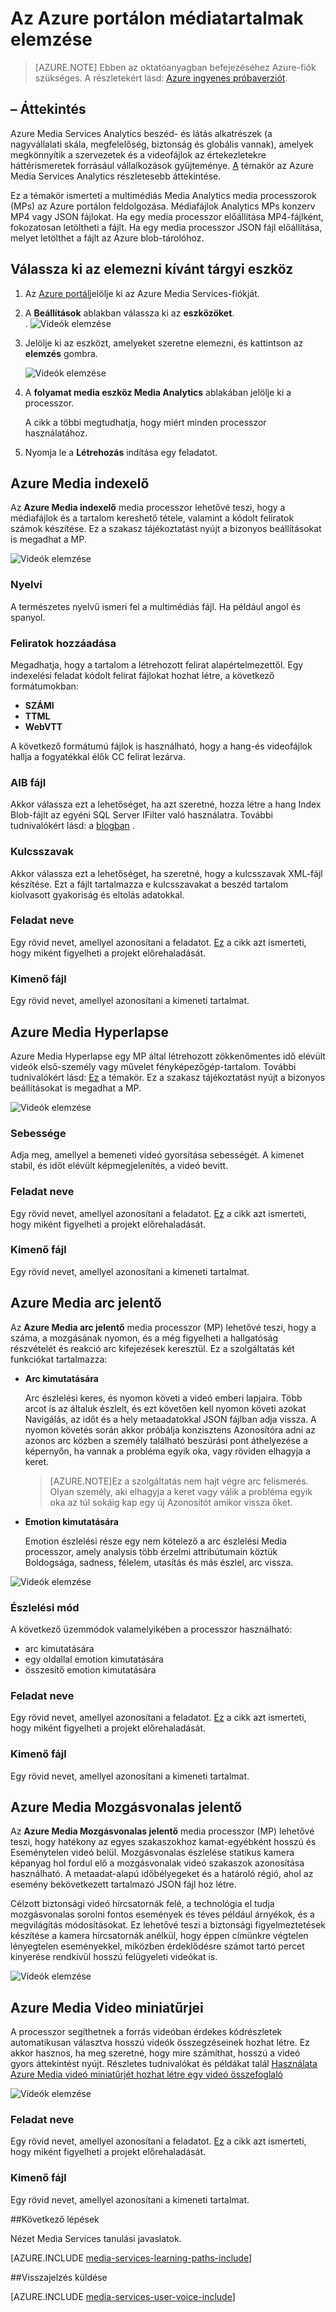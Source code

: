 <properties
    pageTitle="Az Azure portálon médiatartalmak elemzése |} Microsoft Azure"
    description="Ez a témakör ismerteti a multimédiás Media Analytics media processzorok (MPs) az Azure portálon feldolgozása."
    services="media-services"
    documentationCenter=""
    authors="Juliako"
    manager="erikre"
    editor=""/>

<tags
    ms.service="media-services"
    ms.workload="media"
    ms.tgt_pltfrm="na"
    ms.devlang="na"
    ms.topic="article"
    ms.date="10/24/2016"
    ms.author="juliako"/>


# <a name="analyze-your-media-using-the-azure-portal"></a>Az Azure portálon médiatartalmak elemzése

> [AZURE.NOTE] Ebben az oktatóanyagban befejezéséhez Azure-fiók szükséges. A részletekért lásd: [Azure ingyenes próbaverziót](https://azure.microsoft.com/pricing/free-trial/). 

## <a name="overview"></a>– Áttekintés

Azure Media Services Analytics beszéd- és látás alkatrészek (a nagyvállalati skála, megfelelőség, biztonság és globális vannak), amelyek megkönnyítik a szervezetek és a videofájlok az értekezletekre háttérismeretek forrásául vállalkozások gyűjteménye. [A](media-services-analytics-overview.md) témakör az Azure Media Services Analytics részletesebb áttekintése. 

Ez a témakör ismerteti a multimédiás Media Analytics media processzorok (MPs) az Azure portálon feldolgozása. Médiafájlok Analytics MPs konzerv MP4 vagy JSON fájlokat. Ha egy media processzor előállítása MP4-fájlként, fokozatosan letöltheti a fájlt. Ha egy media processzor JSON fájl előállítása, melyet letölthet a fájlt az Azure blob-tárolóhoz. 

## <a name="choose-an-asset-that-you-want-to-analyze"></a>Válassza ki az elemezni kívánt tárgyi eszköz 
 
1. Az [Azure portál](https://portal.azure.com/)jelölje ki az Azure Media Services-fiókját.
2. A **Beállítások** ablakban válassza ki az **eszközöket**.  
.
    ![Videók elemzése](./media/media-services-portal-analyze/media-services-portal-analyze001.png)

2. Jelölje ki az eszközt, amelyeket szeretne elemezni, és kattintson az **elemzés** gombra.
        
    ![Videók elemzése](./media/media-services-portal-analyze/media-services-portal-analyze002.png)

3. A **folyamat media eszköz Media Analytics** ablakában jelölje ki a processzor. 

    A cikk a többi megtudhatja, hogy miért minden processzor használatához. 
   
4. Nyomja le a **Létrehozás** indítása egy feladatot.

## <a name="azure-media-indexer"></a>Azure Media indexelő

Az **Azure Media indexelő** media processzor lehetővé teszi, hogy a médiafájlok és a tartalom kereshető tétele, valamint a kódolt feliratok számok készítése. Ez a szakasz tájékoztatást nyújt a bizonyos beállításokat is megadhat a MP.

![Videók elemzése](./media/media-services-portal-analyze/media-services-portal-analyze003.png)

### <a name="language"></a>Nyelvi

A természetes nyelvű ismeri fel a multimédiás fájl. Ha például angol és spanyol. 

### <a name="captions"></a>Feliratok hozzáadása

Megadhatja, hogy a tartalom a létrehozott felirat alapértelmezettől. Egy indexelési feladat kódolt felirat fájlokat hozhat létre, a következő formátumokban:  

- **SZÁMI**
- **TTML**
- **WebVTT**

A következő formátumú fájlok is használható, hogy a hang-és videofájlok hallja a fogyatékkal élők CC felirat lezárva.

### <a name="aib-file"></a>AIB fájl

Akkor válassza ezt a lehetőséget, ha azt szeretné, hozza létre a hang Index Blob-fájlt az egyéni SQL Server IFilter való használatra. További tudnivalókért lásd: a [blogban](https://azure.microsoft.com/blog/using-aib-files-with-azure-media-indexer-and-sql-server/) .

### <a name="keywords"></a>Kulcsszavak

Akkor válassza ezt a lehetőséget, ha szeretné, hogy a kulcsszavak XML-fájl készítése. Ezt a fájlt tartalmazza e kulcsszavakat a beszéd tartalom kiolvasott gyakoriság és eltolás adatokkal.

### <a name="job-name"></a>Feladat neve

Egy rövid nevet, amellyel azonosítani a feladatot. [Ez](media-services-portal-check-job-progress.md) a cikk azt ismerteti, hogy miként figyelheti a projekt előrehaladását. 

### <a name="output-file"></a>Kimenő fájl

Egy rövid nevet, amellyel azonosítani a kimeneti tartalmat. 

## <a name="azure-media-hyperlapse"></a>Azure Media Hyperlapse

Azure Media Hyperlapse egy MP által létrehozott zökkenőmentes idő elévült videók első-személy vagy művelet fényképezőgép-tartalom.  További tudnivalókért lásd: [Ez](media-services-hyperlapse-content.md) a témakör. Ez a szakasz tájékoztatást nyújt a bizonyos beállításokat is megadhat a MP.

![Videók elemzése](./media/media-services-portal-analyze/media-services-portal-analyze004.png)

### <a name="speed"></a>Sebessége 

Adja meg, amellyel a bemeneti videó gyorsítása sebességét. A kimenet stabil, és időt elévült képmegjelenítés, a videó bevitt.

### <a name="job-name"></a>Feladat neve

Egy rövid nevet, amellyel azonosítani a feladatot. [Ez](media-services-portal-check-job-progress.md) a cikk azt ismerteti, hogy miként figyelheti a projekt előrehaladását. 

### <a name="output-file"></a>Kimenő fájl

Egy rövid nevet, amellyel azonosítani a kimeneti tartalmat. 

## <a name="azure-media-face-detector"></a>Azure Media arc jelentő

Az **Azure Media arc jelentő** media processzor (MP) lehetővé teszi, hogy a száma, a mozgásának nyomon, és a még figyelheti a hallgatóság részvételét és reakció arc kifejezések keresztül. Ez a szolgáltatás két funkciókat tartalmazza: 

- **Arc kimutatására**

    Arc észlelési keres, és nyomon követi a videó emberi lapjaira. Több arcot is az általuk észlelt, és ezt követően kell nyomon követi azokat Navigálás, az időt és a hely metaadatokkal JSON fájlban adja vissza. A nyomon követés során akkor próbálja konzisztens Azonosítóra adni az azonos arc közben a személy található beszúrási pont áthelyezése a képernyőn, ha vannak a probléma egyik oka, vagy röviden elhagyja a keret.

    >[AZURE.NOTE]Ez a szolgáltatás nem hajt végre arc felismerés. Olyan személy, aki elhagyja a keret vagy válik a probléma egyik oka az túl sokáig kap egy új Azonosítót amikor vissza őket.

- **Emotion kimutatására**
    
    Emotion észlelési része egy nem kötelező a arc észlelési Media processzor, amely analysis több érzelmi attribútumain köztük Boldogsága, sadness, félelem, utasítás és más észlel, arc vissza. 

![Videók elemzése](./media/media-services-portal-analyze/media-services-portal-analyze005.png)

### <a name="detection-mode"></a>Észlelési mód

A következő üzemmódok valamelyikében a processzor használható:

- arc kimutatására
- egy oldallal emotion kimutatására
- összesítő emotion kimutatására

### <a name="job-name"></a>Feladat neve

Egy rövid nevet, amellyel azonosítani a feladatot. [Ez](media-services-portal-check-job-progress.md) a cikk azt ismerteti, hogy miként figyelheti a projekt előrehaladását. 

### <a name="output-file"></a>Kimenő fájl

Egy rövid nevet, amellyel azonosítani a kimeneti tartalmat. 

## <a name="azure-media-motion-detector"></a>Azure Media Mozgásvonalas jelentő

Az **Azure Media Mozgásvonalas jelentő** media processzor (MP) lehetővé teszi, hogy hatékony az egyes szakaszokhoz kamat-egyébként hosszú és Eseménytelen videó belül. Mozgásvonalas észlelése statikus kamera képanyag hol fordul elő a mozgásvonalak videó szakaszok azonosítása használható. A metaadat-alapú időbélyegeket és a határoló régió, ahol az esemény bekövetkezett tartalmazó JSON fájl hoz létre.

Célzott biztonsági videó hírcsatornák felé, a technológia el tudja mozgásvonalas sorolni fontos események és téves például árnyékok, és a megvilágítás módosításokat. Ez lehetővé teszi a biztonsági figyelmeztetések készítése a kamera hírcsatornák anélkül, hogy éppen címünkre végtelen lényegtelen eseményekkel, miközben érdeklődésre számot tartó percet kinyerése rendkívül hosszú felügyeleti videókat is.

![Videók elemzése](./media/media-services-portal-analyze/media-services-portal-analyze006.png)

## <a name="azure-media-video-thumbnails"></a>Azure Media Video miniatűrjei

A processzor segíthetnek a forrás videóban érdekes kódrészletek automatikusan választva hosszú videók összegzéseinek hozhat létre. Ez akkor hasznos, ha meg szeretné, hogy mire számíthat, hosszú a videó gyors áttekintést nyújt. Részletes tudnivalókat és példákat talál [Használata Azure Media videó miniatűrjét hozhat létre egy videó összefoglaló](media-services-video-summarization.md)

![Videók elemzése](./media/media-services-portal-analyze/media-services-portal-analyze008.png)

### <a name="job-name"></a>Feladat neve

Egy rövid nevet, amellyel azonosítani a feladatot. [Ez](media-services-portal-check-job-progress.md) a cikk azt ismerteti, hogy miként figyelheti a projekt előrehaladását. 

### <a name="output-file"></a>Kimenő fájl

Egy rövid nevet, amellyel azonosítani a kimeneti tartalmat. 


##<a name="next-steps"></a>Következő lépések

Nézet Media Services tanulási javaslatok.

[AZURE.INCLUDE [media-services-learning-paths-include](../../includes/media-services-learning-paths-include.md)]

##<a name="provide-feedback"></a>Visszajelzés küldése

[AZURE.INCLUDE [media-services-user-voice-include](../../includes/media-services-user-voice-include.md)]


